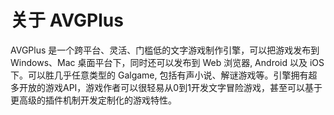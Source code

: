 # 关于 AVGPlus

AVGPlus 是一个跨平台、灵活、门槛低的文字游戏制作引擎，可以把游戏发布到 Windows、Mac 桌面平台下，同时还可以发布到 Web 浏览器, Android 以及 iOS 下。可以胜几乎任意类型的 Galgame, 包括有声小说、解谜游戏等。引擎拥有超多开放的游戏API，游戏作者可以很轻易从0到1开发文字冒险游戏，甚至可以基于更高级的插件机制开发定制化的游戏特性。





